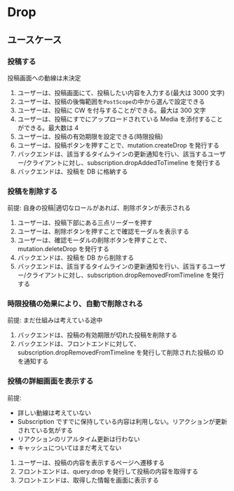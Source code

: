 # Drop

## ユースケース

### 投稿する

投稿画面への動線は未決定

1. ユーザーは、投稿画面にて、投稿したい内容を入力する(最大は 3000 文字)
2. ユーザーは、投稿の後悔範囲を`PostScope`の中から選んで設定できる
3. ユーザーは、投稿に CW を付与することができる。最大は 300 文字
4. ユーザーは、投稿にすでにアップロードされている Media を添付することができる。最大数は 4
5. ユーザーは、投稿の有効期限を設定できる(時限投稿)
6. ユーザーは、投稿ボタンを押すことで、mutation.createDrop を発行する
7. バックエンドは、該当するタイムラインの更新通知を行い、該当するユーザー/クライアントに対し、subscription.dropAddedToTimeline を発行する
8. バックエンドは、投稿を DB に格納する

### 投稿を削除する

前提: 自身の投稿|適切なロールがあれば、削除ボタンが表示される

1. ユーザーは、投稿下部にある三点リーダーを押す
2. ユーザーは、削除ボタンを押すことで確認モーダルを表示する
3. ユーザーは、確認モーダルの削除ボタンを押すことで、mutation.deleteDrop を発行する
4. バックエンドは、投稿を DB から削除する
5. バックエンドは、該当するタイムラインの更新通知を行い、該当するユーザー/クライアントに対し、subscription.dropRemovedFromTimeline を発行する

### 時限投稿の効果により、自動で削除される

前提: まだ仕組みは考えている途中

1. バックエンドは、投稿の有効期限が切れた投稿を削除する
2. バックエンドは、フロントエンドに対して、subscription.dropRemovedFromTimeline を発行して削除された投稿の ID を通知する

### 投稿の詳細画面を表示する

前提:

- 詳しい動線は考えていない
- Subscription ですでに保持している内容は利用しない。リアクションが更新されている気がする
- リアクションのリアルタイム更新は行わない
- キャッシュについてはまだ考えてない

1. ユーザーは、投稿の内容を表示するページへ遷移する
2. フロントエンドは、query.drop を発行して投稿の内容を取得する
3. フロントエンドは、取得した情報を画面に表示する
